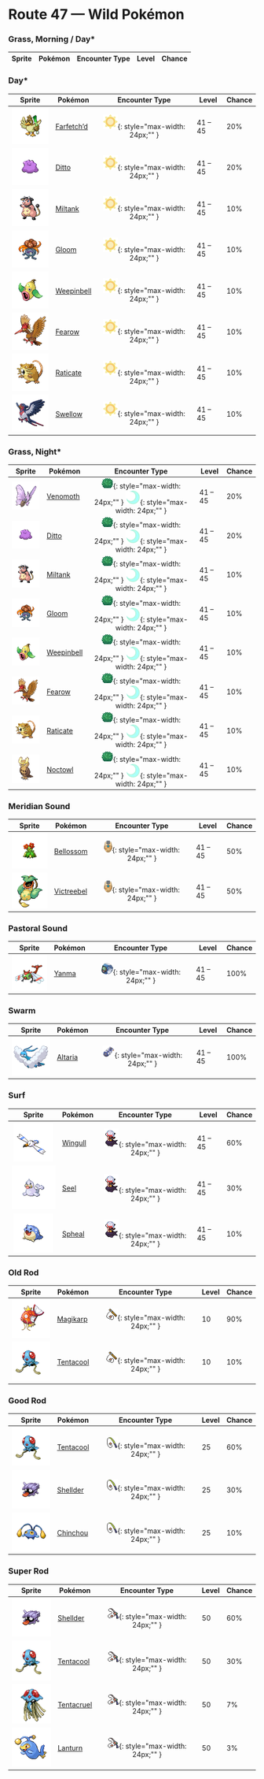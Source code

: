 # Route 47 — Wild Pokémon

### Grass, Morning / Day*

| Sprite | Pokémon | Encounter Type | Level | Chance |
|:------:|---------|:--------------:|-------|--------|
### Day*

| Sprite | Pokémon | Encounter Type | Level | Chance |
|:------:|---------|:--------------:|-------|--------|
| ![Farfetch’d](../../assets/sprites/farfetchd/front.gif "Farfetch’d: If it eats the plant stalk it carries as emergency rations, it runs off in search of a new stalk.") | [Farfetch’d](../../pokemon/farfetchd.md) | ![Day*](../../assets/encounter_types/day.png "Day*"){: style="max-width: 24px;"" }| 41 – 45 | 20% |
| ![Ditto](../../assets/sprites/ditto/front.gif "Ditto: Its transformation ability is perfect. However, if made to laugh, it can’t maintain its disguise.") | [Ditto](../../pokemon/ditto.md) | ![Day*](../../assets/encounter_types/day.png "Day*"){: style="max-width: 24px;"" }| 41 – 45 | 20% |
| ![Miltank](../../assets/sprites/miltank/front.gif "Miltank: If it is around babies, the milk it produces contains much more nutrition than usual.") | [Miltank](../../pokemon/miltank.md) | ![Day*](../../assets/encounter_types/day.png "Day*"){: style="max-width: 24px;"" }| 41 – 45 | 10% |
| ![Gloom](../../assets/sprites/gloom/front.gif "Gloom: It secretes a sticky, drool-like honey. Although sweet, it smells too repulsive to get very close.") | [Gloom](../../pokemon/gloom.md) | ![Day*](../../assets/encounter_types/day.png "Day*"){: style="max-width: 24px;"" }| 41 – 45 | 10% |
| ![Weepinbell](../../assets/sprites/weepinbell/front.gif "Weepinbell: If its prey is bigger than its mouth, it slices up the victim with sharp leaves, then eats every morsel.") | [Weepinbell](../../pokemon/weepinbell.md) | ![Day*](../../assets/encounter_types/day.png "Day*"){: style="max-width: 24px;"" }| 41 – 45 | 10% |
| ![Fearow](../../assets/sprites/fearow/front.gif "Fearow: It cleverly uses its thin, long beak to pluck and eat small insects that hide under the ground.") | [Fearow](../../pokemon/fearow.md) | ![Day*](../../assets/encounter_types/day.png "Day*"){: style="max-width: 24px;"" }| 41 – 45 | 10% |
| ![Raticate](../../assets/sprites/raticate/front.gif "Raticate: Its whiskers help it to maintain balance. Its fangs never stop growing, so it gnaws to pare them down.") | [Raticate](../../pokemon/raticate.md) | ![Day*](../../assets/encounter_types/day.png "Day*"){: style="max-width: 24px;"" }| 41 – 45 | 10% |
| ![Swellow](../../assets/sprites/swellow/front.gif "Swellow: It dives at a steep angle as soon as it spots its prey. It catches its prey with sharp claws.") | [Swellow](../../pokemon/swellow.md) | ![Day*](../../assets/encounter_types/day.png "Day*"){: style="max-width: 24px;"" }| 41 – 45 | 10% |

### Grass, Night*

| Sprite | Pokémon | Encounter Type | Level | Chance |
|:------:|---------|:--------------:|-------|--------|
| ![Venomoth](../../assets/sprites/venomoth/front.gif "Venomoth: The powder on its wings is poisonous if it is dark in hue. If it is light in hue, it causes paralysis.") | [Venomoth](../../pokemon/venomoth.md) | ![Grass](../../assets/encounter_types/grass.png "Grass"){: style="max-width: 24px;"" } ![Night*](../../assets/encounter_types/night.png "Night*"){: style="max-width: 24px;"" }| 41 – 45 | 20% |
| ![Ditto](../../assets/sprites/ditto/front.gif "Ditto: Its transformation ability is perfect. However, if made to laugh, it can’t maintain its disguise.") | [Ditto](../../pokemon/ditto.md) | ![Grass](../../assets/encounter_types/grass.png "Grass"){: style="max-width: 24px;"" } ![Night*](../../assets/encounter_types/night.png "Night*"){: style="max-width: 24px;"" }| 41 – 45 | 20% |
| ![Miltank](../../assets/sprites/miltank/front.gif "Miltank: If it is around babies, the milk it produces contains much more nutrition than usual.") | [Miltank](../../pokemon/miltank.md) | ![Grass](../../assets/encounter_types/grass.png "Grass"){: style="max-width: 24px;"" } ![Night*](../../assets/encounter_types/night.png "Night*"){: style="max-width: 24px;"" }| 41 – 45 | 10% |
| ![Gloom](../../assets/sprites/gloom/front.gif "Gloom: It secretes a sticky, drool-like honey. Although sweet, it smells too repulsive to get very close.") | [Gloom](../../pokemon/gloom.md) | ![Grass](../../assets/encounter_types/grass.png "Grass"){: style="max-width: 24px;"" } ![Night*](../../assets/encounter_types/night.png "Night*"){: style="max-width: 24px;"" }| 41 – 45 | 10% |
| ![Weepinbell](../../assets/sprites/weepinbell/front.gif "Weepinbell: If its prey is bigger than its mouth, it slices up the victim with sharp leaves, then eats every morsel.") | [Weepinbell](../../pokemon/weepinbell.md) | ![Grass](../../assets/encounter_types/grass.png "Grass"){: style="max-width: 24px;"" } ![Night*](../../assets/encounter_types/night.png "Night*"){: style="max-width: 24px;"" }| 41 – 45 | 10% |
| ![Fearow](../../assets/sprites/fearow/front.gif "Fearow: It cleverly uses its thin, long beak to pluck and eat small insects that hide under the ground.") | [Fearow](../../pokemon/fearow.md) | ![Grass](../../assets/encounter_types/grass.png "Grass"){: style="max-width: 24px;"" } ![Night*](../../assets/encounter_types/night.png "Night*"){: style="max-width: 24px;"" }| 41 – 45 | 10% |
| ![Raticate](../../assets/sprites/raticate/front.gif "Raticate: Its whiskers help it to maintain balance. Its fangs never stop growing, so it gnaws to pare them down.") | [Raticate](../../pokemon/raticate.md) | ![Grass](../../assets/encounter_types/grass.png "Grass"){: style="max-width: 24px;"" } ![Night*](../../assets/encounter_types/night.png "Night*"){: style="max-width: 24px;"" }| 41 – 45 | 10% |
| ![Noctowl](../../assets/sprites/noctowl/front.gif "Noctowl: When it needs to think, it rotates its head 180 degrees to sharpen its intellectual power.") | [Noctowl](../../pokemon/noctowl.md) | ![Grass](../../assets/encounter_types/grass.png "Grass"){: style="max-width: 24px;"" } ![Night*](../../assets/encounter_types/night.png "Night*"){: style="max-width: 24px;"" }| 41 – 45 | 10% |

### Meridian Sound

| Sprite | Pokémon | Encounter Type | Level | Chance |
|:------:|---------|:--------------:|-------|--------|
| ![Bellossom](../../assets/sprites/bellossom/front.gif "Bellossom: Plentiful in the tropics. When it dances, its petals rub together and make a pleasant ringing sound.") | [Bellossom](../../pokemon/bellossom.md) | ![Meridian Sound](../../assets/encounter_types/meridian_sound.png "Meridian Sound"){: style="max-width: 24px;"" }| 41 – 45 | 50% |
| ![Victreebel](../../assets/sprites/victreebel/front.gif "Victreebel: This horrifying plant Pokémon attracts prey with aromatic honey, then melts them in its mouth.") | [Victreebel](../../pokemon/victreebel.md) | ![Meridian Sound](../../assets/encounter_types/meridian_sound.png "Meridian Sound"){: style="max-width: 24px;"" }| 41 – 45 | 50% |

### Pastoral Sound

| Sprite | Pokémon | Encounter Type | Level | Chance |
|:------:|---------|:--------------:|-------|--------|
| ![Yanma](../../assets/sprites/yanma/front.gif "Yanma: Its large eyes can scan 360 degrees. It looks in all directions to seek out insects as its prey.") | [Yanma](../../pokemon/yanma.md) | ![Pastoral Sound](../../assets/encounter_types/pastoral_sound.png "Pastoral Sound"){: style="max-width: 24px;"" }| 41 – 45 | 100% |

### Swarm

| Sprite | Pokémon | Encounter Type | Level | Chance |
|:------:|---------|:--------------:|-------|--------|
| ![Altaria](../../assets/sprites/altaria/front.gif "Altaria: It flies gracefully through the sky. Its melodic humming makes you feel like you’re in a dream.") | [Altaria](../../pokemon/altaria.md) | ![Swarm](../../assets/encounter_types/swarm.png "Swarm"){: style="max-width: 24px;"" }| 41 – 45 | 100% |

### Surf

| Sprite | Pokémon | Encounter Type | Level | Chance |
|:------:|---------|:--------------:|-------|--------|
| ![Wingull](../../assets/sprites/wingull/front.gif "Wingull: It soars on updrafts without flapping its wings. It makes a nest on sheer cliffs at the sea’s edge.") | [Wingull](../../pokemon/wingull.md) | ![Surf](../../assets/encounter_types/surf.png "Surf"){: style="max-width: 24px;"" }| 41 – 45 | 60% |
| ![Seel](../../assets/sprites/seel/front.gif "Seel: In daytime, it is often found asleep on the seabed in shallow waters. Its nostrils close while it swims.") | [Seel](../../pokemon/seel.md) | ![Surf](../../assets/encounter_types/surf.png "Surf"){: style="max-width: 24px;"" }| 41 – 45 | 30% |
| ![Spheal](../../assets/sprites/spheal/front.gif "Spheal: It crosses the oceans by rolling itself on drifting ice. Fluffy fur keeps it warm when the temperature is below freezing.") | [Spheal](../../pokemon/spheal.md) | ![Surf](../../assets/encounter_types/surf.png "Surf"){: style="max-width: 24px;"" }| 41 – 45 | 10% |

### Old Rod

| Sprite | Pokémon | Encounter Type | Level | Chance |
|:------:|---------|:--------------:|-------|--------|
| ![Magikarp](../../assets/sprites/magikarp/front.gif "Magikarp: For no reason, it jumps and splashes about, making it easy for predators like PIDGEOTTO to catch it mid-jump.") | [Magikarp](../../pokemon/magikarp.md) | ![Old Rod](../../assets/encounter_types/old_rod.png "Old Rod"){: style="max-width: 24px;"" }| 10 | 90% |
| ![Tentacool](../../assets/sprites/tentacool/front.gif "Tentacool: It drifts aimlessly in waves. Very difficult to see in water, it may not be noticed until it stings.") | [Tentacool](../../pokemon/tentacool.md) | ![Old Rod](../../assets/encounter_types/old_rod.png "Old Rod"){: style="max-width: 24px;"" }| 10 | 10% |

### Good Rod

| Sprite | Pokémon | Encounter Type | Level | Chance |
|:------:|---------|:--------------:|-------|--------|
| ![Tentacool](../../assets/sprites/tentacool/front.gif "Tentacool: It drifts aimlessly in waves. Very difficult to see in water, it may not be noticed until it stings.") | [Tentacool](../../pokemon/tentacool.md) | ![Good Rod](../../assets/encounter_types/good_rod.png "Good Rod"){: style="max-width: 24px;"" }| 25 | 60% |
| ![Shellder](../../assets/sprites/shellder/front.gif "Shellder: Grains of sand trapped in its shells mix with its body fluids to form beautiful pearls.") | [Shellder](../../pokemon/shellder.md) | ![Good Rod](../../assets/encounter_types/good_rod.png "Good Rod"){: style="max-width: 24px;"" }| 25 | 30% |
| ![Chinchou](../../assets/sprites/chinchou/front.gif "Chinchou: On the dark ocean floor, its only means of communication is its constantly flashing lights.") | [Chinchou](../../pokemon/chinchou.md) | ![Good Rod](../../assets/encounter_types/good_rod.png "Good Rod"){: style="max-width: 24px;"" }| 25 | 10% |

### Super Rod

| Sprite | Pokémon | Encounter Type | Level | Chance |
|:------:|---------|:--------------:|-------|--------|
| ![Shellder](../../assets/sprites/shellder/front.gif "Shellder: Grains of sand trapped in its shells mix with its body fluids to form beautiful pearls.") | [Shellder](../../pokemon/shellder.md) | ![Super Rod](../../assets/encounter_types/super_rod.png "Super Rod"){: style="max-width: 24px;"" }| 50 | 60% |
| ![Tentacool](../../assets/sprites/tentacool/front.gif "Tentacool: It drifts aimlessly in waves. Very difficult to see in water, it may not be noticed until it stings.") | [Tentacool](../../pokemon/tentacool.md) | ![Super Rod](../../assets/encounter_types/super_rod.png "Super Rod"){: style="max-width: 24px;"" }| 50 | 30% |
| ![Tentacruel](../../assets/sprites/tentacruel/front.gif "Tentacruel: In battle, it extends all 80 of its tentacles to entrap its opponent inside a poisonous net.") | [Tentacruel](../../pokemon/tentacruel.md) | ![Super Rod](../../assets/encounter_types/super_rod.png "Super Rod"){: style="max-width: 24px;"" }| 50 | 7% |
| ![Lanturn](../../assets/sprites/lanturn/front.gif "Lanturn: It blinds prey with an intense burst of light. With the prey incapacitated, the Pokémon swallows it in a single gulp.") | [Lanturn](../../pokemon/lanturn.md) | ![Super Rod](../../assets/encounter_types/super_rod.png "Super Rod"){: style="max-width: 24px;"" }| 50 | 3% |

